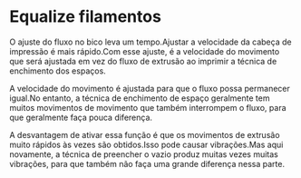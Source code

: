 Equalize filamentos
====
O ajuste do fluxo no bico leva um tempo.Ajustar a velocidade da cabeça de impressão é mais rápido.Com esse ajuste, é a velocidade do movimento que será ajustada em vez do fluxo de extrusão ao imprimir a técnica de enchimento dos espaços.

A velocidade do movimento é ajustada para que o fluxo possa permanecer igual.No entanto, a técnica de enchimento de espaço geralmente tem muitos movimentos de movimento que também interrompem o fluxo, para que geralmente faça pouca diferença.

A desvantagem de ativar essa função é que os movimentos de extrusão muito rápidos às vezes são obtidos.Isso pode causar vibrações.Mas aqui novamente, a técnica de preencher o vazio produz muitas vezes muitas vibrações, para que também não faça uma grande diferença nessa parte.